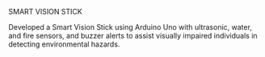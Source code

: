 SMART VISION STICK


Developed a Smart Vision Stick using Arduino Uno with ultrasonic, water, and fire sensors, and buzzer alerts to assist visually impaired individuals in detecting environmental hazards.
